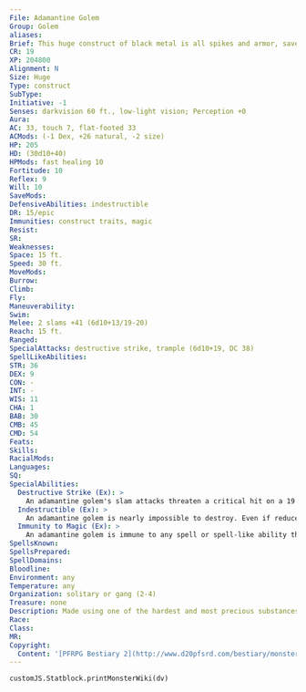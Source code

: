 ```yaml
---
File: Adamantine Golem
Group: Golem
aliases: 
Brief: This huge construct of black metal is all spikes and armor, save for several forge-like stacks that burn atop its crown and back.
CR: 19
XP: 204800
Alignment: N
Size: Huge
Type: construct
SubType: 
Initiative: -1
Senses: darkvision 60 ft., low-light vision; Perception +0
Aura: 
AC: 33, touch 7, flat-footed 33
ACMods: (-1 Dex, +26 natural, -2 size)
HP: 205
HD: (30d10+40)
HPMods: fast healing 10
Fortitude: 10
Reflex: 9
Will: 10
SaveMods: 
DefensiveAbilities: indestructible
DR: 15/epic
Immunities: construct traits, magic
Resist: 
SR: 
Weaknesses: 
Space: 15 ft.
Speed: 30 ft.
MoveMods: 
Burrow: 
Climb: 
Fly: 
Maneuverability: 
Swim: 
Melee: 2 slams +41 (6d10+13/19-20)
Reach: 15 ft.
Ranged: 
SpecialAttacks: destructive strike, trample (6d10+19, DC 38)
SpellLikeAbilities: 
STR: 36
DEX: 9
CON: -
INT: -
WIS: 11
CHA: 1
BAB: 30
CMB: 45
CMD: 54
Feats: 
Skills: 
RacialMods: 
Languages: 
SQ: 
SpecialAbilities:
  Destructive Strike (Ex): >
    An adamantine golem's slam attacks threaten a critical hit on a 19 or 20. In addition, whenever an adamantine golem scores a critical hit, it deals 6d10+13 points of damage to the target's armor or shield in addition to the normal damage, as if it had also made a successful sunder combat maneuver.
  Indestructible (Ex): >
    An adamantine golem is nearly impossible to destroy. Even if reduced below 0 hit points, its fast healing continues to restore hit points, though the golem is helpless unless above 0 hit points. It can only be permanently destroyed if reduced to negative hit points and then decapitated using an adamantine vorpal weapon- alternatively, miracle or wish can be used to slay it while it is at negative hit points.
  Immunity to Magic (Ex): >
    An adamantine golem is immune to any spell or spell-like ability that allows spell resistance, except as noted below.  • Transmute metal to wood slows an adamantine golem for 1d4 rounds, during which time its damage reduction is reduced to 15/adamantine (no save).
SpellsKnown: 
SpellsPrepared: 
SpellDomains: 
Bloodline: 
Environment: any
Temperature: any
Organization: solitary or gang (2-4)
Treasure: none
Description: Made using one of the hardest and most precious substances, the adamantine golem is a deadly work of art. It can crush the life from foes that dare to get in its way and is nearly impossible to permanently destroy. The vast amount of adamantine required to build even one of these destructive golems is so significant that most worlds do not have enough resources, forcing the creator to travel to the Plane of Earth or remote Outer Planes simply to gather the raw materials needed to build the golem's body.  Construction A adamantine golem's body is made of more than 4,000 pounds of adamantine, mithral, gold, platinum, and other metals worth a total of 100,000 gp.  Adamantine Golem CL 20th; Price 600,000 gp Construction Requirements Craft Construct, crushing fist, geas/quest, heal, stoneskin, wish, creator must be caster level 20th; Skill Craft (sculpture) DC 35; Cost 350,000 gp
Race: 
Class: 
MR: 
Copyright:
  Content: '[PFRPG Bestiary 2](http://www.d20pfsrd.com/bestiary/monster-listings/constructs/golem/adamantine-golem)'
---
```

```dataviewjs
customJS.Statblock.printMonsterWiki(dv)
```
